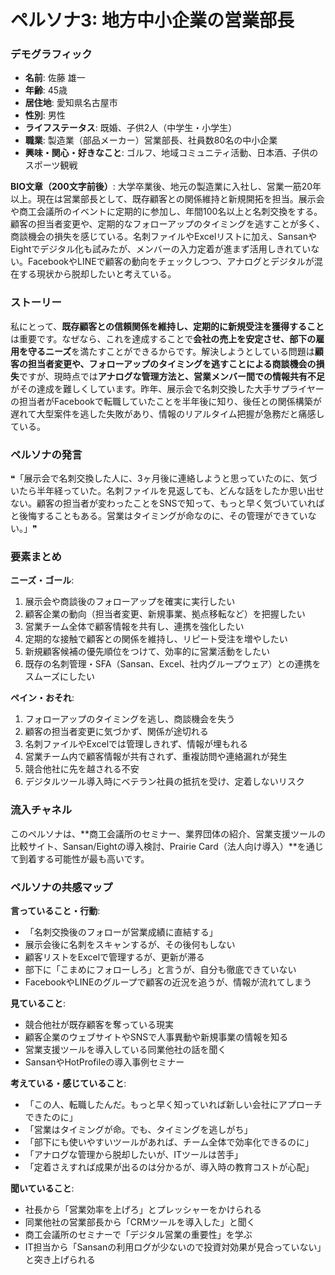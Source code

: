 # ペルソナ3: 地方中小企業の営業部長

### デモグラフィック
- **名前**: 佐藤 雄一
- **年齢**: 45歳
- **居住地**: 愛知県名古屋市
- **性別**: 男性
- **ライフステータス**: 既婚、子供2人（中学生・小学生）
- **職業**: 製造業（部品メーカー）営業部長、社員数80名の中小企業
- **興味・関心・好きなこと**: ゴルフ、地域コミュニティ活動、日本酒、子供のスポーツ観戦

**BIO文章（200文字前後）**:
大学卒業後、地元の製造業に入社し、営業一筋20年以上。現在は営業部長として、既存顧客との関係維持と新規開拓を担当。展示会や商工会議所のイベントに定期的に参加し、年間100名以上と名刺交換をする。顧客の担当者変更や、定期的なフォローアップのタイミングを逃すことが多く、商談機会の損失を感じている。名刺ファイルやExcelリストに加え、SansanやEightでデジタル化も試みたが、メンバーの入力定着が進まず活用しきれていない。FacebookやLINEで顧客の動向をチェックしつつ、アナログとデジタルが混在する現状から脱却したいと考えている。

### ストーリー
私にとって、**既存顧客との信頼関係を維持し、定期的に新規受注を獲得すること**は重要です。なぜなら、これを達成することで**会社の売上を安定させ、部下の雇用を守るニーズ**を満たすことができるからです。解決しようとしている問題は**顧客の担当者変更や、フォローアップのタイミングを逃すことによる商談機会の損失**ですが、現時点では**アナログな管理方法と、営業メンバー間での情報共有不足**がその達成を難しくしています。昨年、展示会で名刺交換した大手サプライヤーの担当者がFacebookで転職していたことを半年後に知り、後任との関係構築が遅れて大型案件を逃した失敗があり、情報のリアルタイム把握が急務だと痛感している。

### ペルソナの発言
❝「展示会で名刺交換した人に、3ヶ月後に連絡しようと思っていたのに、気づいたら半年経っていた。名刺ファイルを見返しても、どんな話をしたか思い出せない。顧客の担当者が変わったことをSNSで知って、もっと早く気づいていればと後悔することもある。営業はタイミングが命なのに、その管理ができていない。」❞

### 要素まとめ

**ニーズ・ゴール**:
1. 展示会や商談後のフォローアップを確実に実行したい
2. 顧客企業の動向（担当者変更、新規事業、拠点移転など）を把握したい
3. 営業チーム全体で顧客情報を共有し、連携を強化したい
4. 定期的な接触で顧客との関係を維持し、リピート受注を増やしたい
5. 新規顧客候補の優先順位をつけて、効率的に営業活動をしたい
6. 既存の名刺管理・SFA（Sansan、Excel、社内グループウェア）との連携をスムーズにしたい

**ペイン・おそれ**:
1. フォローアップのタイミングを逃し、商談機会を失う
2. 顧客の担当者変更に気づかず、関係が途切れる
3. 名刺ファイルやExcelでは管理しきれず、情報が埋もれる
4. 営業チーム内で顧客情報が共有されず、重複訪問や連絡漏れが発生
5. 競合他社に先を越される不安
6. デジタルツール導入時にベテラン社員の抵抗を受け、定着しないリスク

### 流入チャネル
このペルソナは、**商工会議所のセミナー、業界団体の紹介、営業支援ツールの比較サイト、Sansan/Eightの導入検討、Prairie Card（法人向け導入）**を通じて到着する可能性が最も高いです。

### ペルソナの共感マップ

**言っていること・行動**:
- 「名刺交換後のフォローが営業成績に直結する」
- 展示会後に名刺をスキャンするが、その後何もしない
- 顧客リストをExcelで管理するが、更新が滞る
- 部下に「こまめにフォローしろ」と言うが、自分も徹底できていない
- FacebookやLINEのグループで顧客の近況を追うが、情報が流れてしまう

**見ていること**:
- 競合他社が既存顧客を奪っている現実
- 顧客企業のウェブサイトやSNSで人事異動や新規事業の情報を知る
- 営業支援ツールを導入している同業他社の話を聞く
- SansanやHotProfileの導入事例セミナー

**考えている・感じていること**:
- 「この人、転職したんだ。もっと早く知っていれば新しい会社にアプローチできたのに」
- 「営業はタイミングが命。でも、タイミングを逃しがち」
- 「部下にも使いやすいツールがあれば、チーム全体で効率化できるのに」
- 「アナログな管理から脱却したいが、ITツールは苦手」
- 「定着さえすれば成果が出るのは分かるが、導入時の教育コストが心配」

**聞いていること**:
- 社長から「営業効率を上げろ」とプレッシャーをかけられる
- 同業他社の営業部長から「CRMツールを導入した」と聞く
- 商工会議所のセミナーで「デジタル営業の重要性」を学ぶ
- IT担当から「Sansanの利用ログが少ないので投資対効果が見合っていない」と突き上げられる
